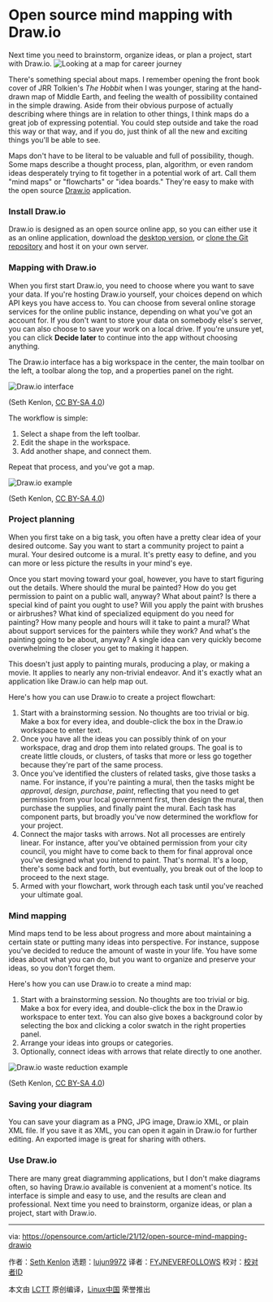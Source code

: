 [#]: subject: "Open source mind mapping with Draw.io"
[#]: via: "https://opensource.com/article/21/12/open-source-mind-mapping-drawio"
[#]: author: "Seth Kenlon https://opensource.com/users/seth"
[#]: collector: "lujun9972"
[#]: translator: "FYJNEVERFOLLOWS"
[#]: reviewer: " "
[#]: publisher: " "
[#]: url: " "

Open source mind mapping with Draw.io
======
Next time you need to brainstorm, organize ideas, or plan a project,
start with Draw.io.
![Looking at a map for career journey][1]

There's something special about maps. I remember opening the front book cover of JRR Tolkien's _The Hobbit_ when I was younger, staring at the hand-drawn map of Middle Earth, and feeling the wealth of possibility contained in the simple drawing. Aside from their obvious purpose of actually describing where things are in relation to other things, I think maps do a great job of expressing potential. You could step outside and take the road this way or that way, and if you do, just think of all the new and exciting things you'll be able to see.

Maps don't have to be literal to be valuable and full of possibility, though. Some maps describe a thought process, plan, algorithm, or even random ideas desperately trying to fit together in a potential work of art. Call them "mind maps" or "flowcharts" or "idea boards." They're easy to make with the open source [Draw.io][2] application.

### Install Draw.io

Draw.io is designed as an open source online app, so you can either use it as an online application, download the [desktop version][3], or [clone the Git repository][4] and host it on your own server.

### Mapping with Draw.io

When you first start Draw.io, you need to choose where you want to save your data. If you're hosting Draw.io yourself, your choices depend on which API keys you have access to. You can choose from several online storage services for the online public instance, depending on what you've got an account for. If you don't want to store your data on somebody else's server, you can also choose to save your work on a local drive. If you're unsure yet, you can click **Decide later** to continue into the app without choosing anything.

The Draw.io interface has a big workspace in the center, the main toolbar on the left, a toolbar along the top, and a properties panel on the right.

![Draw.io interface][5]

(Seth Kenlon, [CC BY-SA 4.0][6])

The workflow is simple: 

  1. Select a shape from the left toolbar.
  2. Edit the shape in the workspace.
  3. Add another shape, and connect them.



Repeat that process, and you've got a map.

![Draw.io example][7]

(Seth Kenlon, [CC BY-SA 4.0][6])

### Project planning

When you first take on a big task, you often have a pretty clear idea of your desired outcome. Say you want to start a community project to paint a mural. Your desired outcome is a mural. It's pretty easy to define, and you can more or less picture the results in your mind's eye.

Once you start moving toward your goal, however, you have to start figuring out the details. Where should the mural be painted? How do you get permission to paint on a public wall, anyway? What about paint? Is there a special kind of paint you ought to use? Will you apply the paint with brushes or airbrushes? What kind of specialized equipment do you need for painting? How many people and hours will it take to paint a mural? What about support services for the painters while they work? And what's the painting going to be about, anyway? A single idea can very quickly become overwhelming the closer you get to making it happen.

This doesn't just apply to painting murals, producing a play, or making a movie. It applies to nearly any non-trivial endeavor. And it's exactly what an application like Draw.io can help map out.

Here's how you can use Draw.io to create a project flowchart:

  1. Start with a brainstorming session. No thoughts are too trivial or big. Make a box for every idea, and double-click the box in the Draw.io workspace to enter text.
  2. Once you have all the ideas you can possibly think of on your workspace, drag and drop them into related groups. The goal is to create little clouds, or clusters, of tasks that more or less go together because they're part of the same process.
  3. Once you've identified the clusters of related tasks, give those tasks a name. For instance, if you're painting a mural, then the tasks might be _approval_, _design_, _purchase_, _paint_, reflecting that you need to get permission from your local government first, then design the mural, then purchase the supplies, and finally paint the mural. Each task has component parts, but broadly you've now determined the workflow for your project.
  4. Connect the major tasks with arrows. Not all processes are entirely linear. For instance, after you've obtained permission from your city council, you might have to come back to them for final approval once you've designed what you intend to paint. That's normal. It's a loop, there's some back and forth, but eventually, you break out of the loop to proceed to the next stage.
  5. Armed with your flowchart, work through each task until you've reached your ultimate goal.



### Mind mapping 

Mind maps tend to be less about progress and more about maintaining a certain state or putting many ideas into perspective. For instance, suppose you've decided to reduce the amount of waste in your life. You have some ideas about what you can do, but you want to organize and preserve your ideas, so you don't forget them.

Here's how you can use Draw.io to create a mind map:

  1. Start with a brainstorming session. No thoughts are too trivial or big. Make a box for every idea, and double-click the box in the Draw.io workspace to enter text. You can also give boxes a background color by selecting the box and clicking a color swatch in the right properties panel.
  2. Arrange your ideas into groups or categories.
  3. Optionally, connect ideas with arrows that relate directly to one another.



![Draw.io waste reduction example][8]

(Seth Kenlon, [CC BY-SA 4.0][6])

### Saving your diagram

You can save your diagram as a PNG, JPG image, Draw.io XML, or plain XML file. If you save it as XML, you can open it again in Draw.io for further editing. An exported image is great for sharing with others.

### Use Draw.io

There are many great diagramming applications, but I don't make diagrams often, so having Draw.io available is convenient at a moment's notice. Its interface is simple and easy to use, and the results are clean and professional. Next time you need to brainstorm, organize ideas, or plan a project, start with Draw.io.

--------------------------------------------------------------------------------

via: https://opensource.com/article/21/12/open-source-mind-mapping-drawio

作者：[Seth Kenlon][a]
选题：[lujun9972][b]
译者：[FYJNEVERFOLLOWS](https://github.com/FYJNEVERFOLLOWS)
校对：[校对者ID](https://github.com/校对者ID)

本文由 [LCTT](https://github.com/LCTT/TranslateProject) 原创编译，[Linux中国](https://linux.cn/) 荣誉推出

[a]: https://opensource.com/users/seth
[b]: https://github.com/lujun9972
[1]: https://opensource.com/sites/default/files/styles/image-full-size/public/lead-images/career_journey_road_gps_path_map_520.png?itok=PpL6jJgY (Looking at a map for career journey)
[2]: http://draw.io
[3]: https://github.com/jgraph/drawio-desktop
[4]: https://github.com/jgraph/drawio
[5]: https://opensource.com/sites/default/files/uploads/draw-io-ui.png (Draw.io interface)
[6]: https://creativecommons.org/licenses/by-sa/4.0/
[7]: https://opensource.com/sites/default/files/uploads/draw-io-example.jpg (Draw.io example)
[8]: https://opensource.com/sites/default/files/uploads/draw-io-export.jpg (Draw.io waste reduction example)
